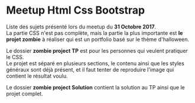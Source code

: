 # Meetup Html Css Bootstrap

Liste des sujets présenté lors du meetup du **31 Octobre 2017**.  
La partie CSS n'est pas complète, mais la partie la plus importante est **le projet zombie** à réaliser qui est un portfolio basé sur le thème d'halloween.  

Le dossier **zombie project TP** est pour les personnes qui veulent pratiquer le CSS.  
Le projet est séparé en plusieurs sections, le contenu ainsi que les styles généraux sont déjà présent, et il faut tenter de reproduire l'image qui contient le résultat voulu.  

Le dossier **zombie project Solution** contient la solution au TP ainsi que le projet complet.
